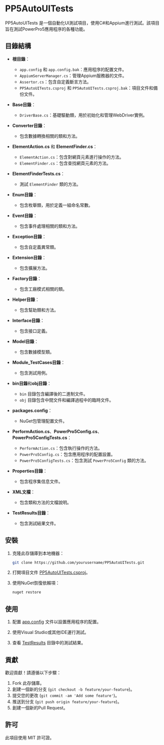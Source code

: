 # PP5AutoUITests

PP5AutoUITests 是一個自動化UI測試項目，使用C#和Appium進行測試。該項目旨在測試PowerPro5應用程序的各種功能。

## 目錄結構

- **根目錄**：
  - `app.config` 和 `app.config.bak`：應用程序的配置文件。
  - `AppiumServerManager.cs`：管理Appium服務器的文件。
  - `Assertor.cs`：包含自定義斷言方法。
  - `PP5AutoUITests.csproj` 和 `PP5AutoUITests.csproj.bak`：項目文件和備份文件。

- **Base目錄**：
  - `DriverBase.cs`：基礎驅動類，用於初始化和管理WebDriver實例。

- **Converter目錄**：
  - 包含數據轉換相關的類和方法。

- **ElementAction.cs** 和 **ElementFinder.cs**：
  - `ElementAction.cs`：包含對網頁元素進行操作的方法。
  - `ElementFinder.cs`：包含查找網頁元素的方法。

- **ElementFinderTests.cs**：
  - 測試 `ElementFinder` 類的方法。

- **Enum目錄**：
  - 包含枚舉類，用於定義一組命名常數。

- **Event目錄**：
  - 包含事件處理相關的類和方法。

- **Exception目錄**：
  - 包含自定義異常類。

- **Extension目錄**：
  - 包含擴展方法。

- **Factory目錄**：
  - 包含工廠模式相關的類。

- **Helper目錄**：
  - 包含幫助類和方法。

- **Interface目錄**：
  - 包含接口定義。

- **Model目錄**：
  - 包含數據模型類。

- **Module_TestCases目錄**：
  - 包含測試用例。

- **bin目錄**和**obj目錄**：
  - `bin` 目錄包含編譯後的二進制文件。
  - `obj` 目錄包含中間文件和編譯過程中的臨時文件。

- **packages.config**：
  - NuGet包管理配置文件。

- **PerformAction.cs**、**PowerPro5Config.cs**、**PowerPro5ConfigTests.cs**：
  - `PerformAction.cs`：包含執行操作的方法。
  - `PowerPro5Config.cs`：包含應用程序的配置設置。
  - `PowerPro5ConfigTests.cs`：包含測試 `PowerPro5Config` 類的方法。

- **Properties目錄**：
  - 包含程序集信息文件。

- **XML文檔**：
  - 包含類和方法的文檔說明。

- **TestResults目錄**：
  - 包含測試結果文件。

## 安裝

1. 克隆此存儲庫到本地機器：
    ```sh
    git clone https://github.com/yourusername/PP5AutoUITests.git
    ```

2. 打開項目文件 [PP5AutoUITests.csproj](http://_vscodecontentref_/0)。

3. 使用NuGet恢復依賴項：
    ```sh
    nuget restore
    ```

## 使用

1. 配置 [app.config](http://_vscodecontentref_/1) 文件以設置應用程序的配置。

2. 使用Visual Studio或其他IDE運行測試。

3. 查看 [TestResults](http://_vscodecontentref_/2) 目錄中的測試結果。

## 貢獻

歡迎貢獻！請遵循以下步驟：

1. Fork 此存儲庫。
2. 創建一個新的分支 (`git checkout -b feature/your-feature`)。
3. 提交您的更改 (`git commit -am 'Add some feature'`)。
4. 推送到分支 (`git push origin feature/your-feature`)。
5. 創建一個新的Pull Request。

## 許可

此項目使用 MIT 許可證。